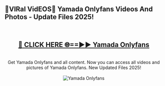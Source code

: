 <h2>🔴VIRal VidEOS🔴 Yamada Onlyfans Videos And Photos - Update Files 2025!</h2>
<br>
<div align="center">
<h2><a href="https://virallinks.top/odZfE0" rel="nofollow">🔴 CLICK HERE 🌐==►► Yamada Onlyfans</a></h2>
<br>
Get Yamada Onlyfans and all content. Now you can access all videos and pictures of Yamada Onlyfans. New Updated Files 2025!
<br>
<br>
<a href="https://virallinks.top/odZfE0" rel="nofollow" data-target="animated-image.originalLink"><img src="https://i.imgur.com/dJHk4Zq.gif)" alt="Yamada Onlyfans" style="max-width: 100%; display: inline-block;" data-target="animated-image.originalImage"></a>
</div>
<br>
